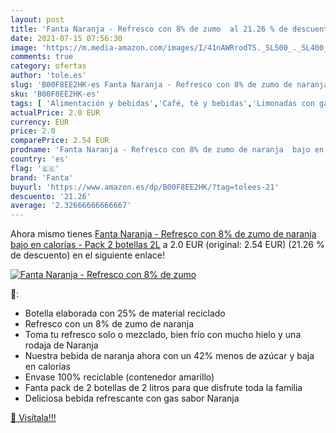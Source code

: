 ```yaml
---
layout: post
title: 'Fanta Naranja - Refresco con 8% de zumo  al 21.26 % de descuento'
date: 2021-07-15 07:56:30
image: 'https://m.media-amazon.com/images/I/41nAWRrodTS._SL500_._SL400_.jpg'
comments: true
category: ofertas
author: 'tole.es'
slug: 'B00F8EE2HK-es Fanta Naranja - Refresco con 8% de zumo de naranja bajo en...'
sku: 'B00F8EE2HK-es'
tags: [ 'Alimentación y bebidas','Café, té y bebidas','Limonadas con gas','Refrescos con gas','de','fanta','zumo', ]
actualPrice: 2.0 EUR
currency: EUR
price: 2.0
comparePrice: 2.54 EUR
prodname: 'Fanta Naranja - Refresco con 8% de zumo de naranja  bajo en calorías - Pack 2 botellas 2L'
country: 'es'
flag: '🇪🇸'
brand: 'Fanta'
buyurl: 'https://www.amazon.es/dp/B00F8EE2HK/?tag=tolees-21'
descuento: '21.26'
average: '2.32666666666667'
---
```


Ahora mismo tienes [Fanta Naranja - Refresco con 8% de zumo de naranja  bajo en calorías - Pack 2 botellas 2L](https://www.amazon.es/dp/B00F8EE2HK/?tag=tolees-21) a 2.0 EUR (original: 2.54 EUR) (21.26 %  de descuento) en el siguiente enlace!

[![Fanta Naranja - Refresco con 8% de zumo ](https://m.media-amazon.com/images/I/41nAWRrodTS._SL500_._SL400_.jpg)](https://www.amazon.es/dp/B00F8EE2HK/?tag=tolees-21)

🔎:

- Botella elaborada con 25% de material reciclado
- Refresco con un 8% de zumo de naranja
- Toma tu refresco solo o mezclado, bien frío con mucho hielo y una rodaja de Naranja
- Nuestra bebida de naranja ahora con un 42% menos de azúcar y baja en calorías
- Envase 100% reciclable (contenedor amarillo)
- Fanta pack de 2 botellas de 2 litros para que disfrute toda la familia
- Deliciosa bebida refrescante con gas sabor Naranja

[🛒 Visítala!!!](https://www.amazon.es/dp/B00F8EE2HK/?tag=tolees-21)
